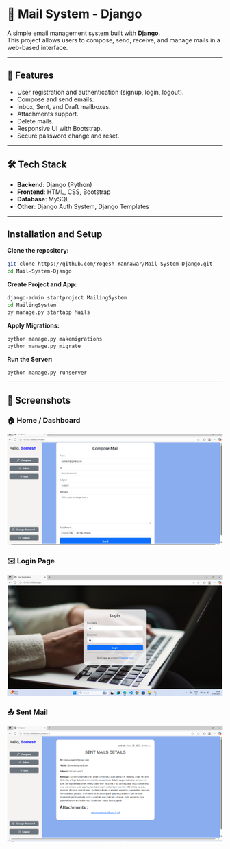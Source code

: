 # 📧 Mail System - Django

A simple email management system built with **Django**.  
This project allows users to compose, send, receive, and manage mails in a web-based interface.  

---

## 🚀 Features
- User registration and authentication (signup, login, logout).
- Compose and send emails.
- Inbox, Sent, and Draft mailboxes.
- Attachments support.
- Delete mails.
- Responsive UI with Bootstrap.
- Secure password change and reset.

---

## 🛠️ Tech Stack
- **Backend**: Django (Python)
- **Frontend**: HTML, CSS, Bootstrap
- **Database**: MySQL
- **Other**: Django Auth System, Django Templates

---

## Installation and Setup

**Clone the repository:**
```bash
git clone https://github.com/Yogesh-Yannawar/Mail-System-Django.git
cd Mail-System-Django
```
**Create Project and App:**

```bash
django-admin startproject MailingSystem
cd MailingSystem
py manage.py startapp Mails
```

**Apply Migrations:**
```bash
python manage.py makemigrations
python manage.py migrate
```

**Run the Server:**
```bash
python manage.py runserver
```
---

## 📸 Screenshots

### 🏠 Home / Dashboard
![Home Screenshot](https://raw.githubusercontent.com/Yogesh-Yannawar/Mail-System-Django/main/Screenshot%202025-09-25%20094533.png)

### ✉️ Login Page
![Login Page](https://raw.githubusercontent.com/Yogesh-Yannawar/Mail-System-Django/main/Screenshot%202025-09-25%20094637.png)


### 📤 Sent Mail
![Sent Mail](https://raw.githubusercontent.com/Yogesh-Yannawar/Mail-System-Django/main/Screenshot%202025-09-25%20094609.png)
